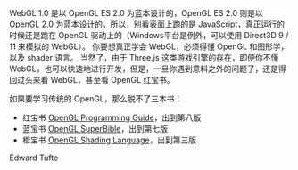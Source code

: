 WebGL 1.0 是以 OpenGL ES 2.0 为蓝本设计的，OpenGL ES 2.0 则是以 OpenGL 2.0 为蓝本设计的。所以，别看表面上跑的是 JavaScript，真正运行的时候还是跑在 OpenGL 驱动上的（Windows平台是例外，可以使用 Direct3D 9 / 11 来模拟的 WebGL）。
你要想真正学会 WebGL，必须得懂 OpenGL 和图形学，以及 shader 语言。
当然了，由于 Three.js 这类游戏引擎的存在，即便你不懂 WebGL，也可以快速地进行开发，但是，一旦你遇到意料之外的问题了，还是得回过头来看 WebGL，甚至看 OpenGL 红宝书。

如果要学习传统的 OpenGL，那么脱不了三本书：
- 红宝书 [OpenGL Programming Guide](http://www.glprogramming.com/red/)，出到第八版
- 蓝宝书 [OpenGL SuperBible](http://www.starstonesoftware.com/OpenGL/)，出到第七版
- 橙宝书 [OpenGL Shading Language](http://www.amazon.com/OpenGL-Shading-Language-3rd-Edition/dp/0321637631)，出到第三版

Edward Tufte
